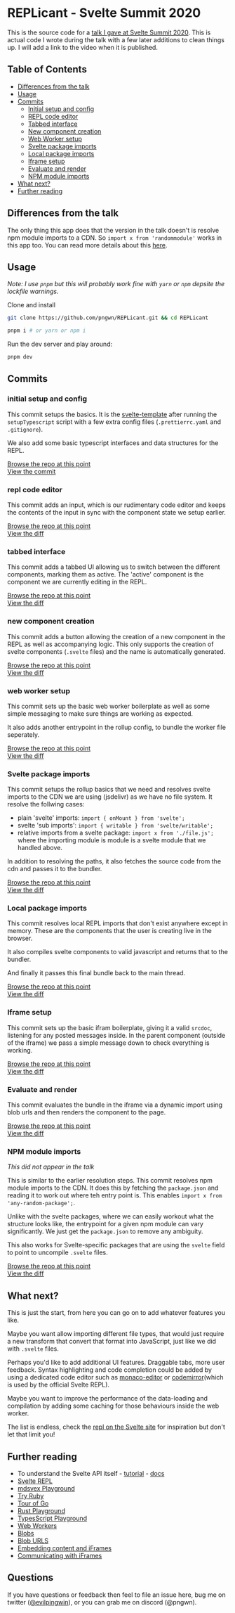 # REPLicant - Svelte Summit 2020

This is the source code for a [talk I gave at Svelte Summit 2020](https://www.youtube.com/watch?v=S3j1fLzC8_E). This is actual code I wrote during the talk with a few later additions to clean things up. I will add a link to the video when it is published.

## Table of Contents

- [Differences from the talk](#differences-from-the-talk)
- [Usage](#usage)
- [Commits](#commits)
  - [Initial setup and config](#initial-setup-and-config)
  - [REPL code editor](#repl-code-editor)
  - [Tabbed interface](#tabbed-interface)
  - [New component creation](#new-component-creation)
  - [Web Worker setup](#web-worker-setup)
  - [Svelte package imports](#svelte-package-imports)
  - [Local package imports](#local-package-imports)
  - [Iframe setup](#iframe-setup)
  - [Evaluate and render](#evaluate-and-render)
  - [NPM module imports](#npm-module-imports)
- [What next?](#what-next)
- [Further reading](#further-reading)

## Differences from the talk

The only thing this app does that the version in the talk doesn't is resolve npm module imports to a CDN. So `import x from 'randommodule'` works in this app too. You can read more details about this [here](#npm-module-imports).

## Usage

_Note: I use `pnpm` but this will probably work fine with `yarn` or `npm` depsite the lockfile warnings._

Clone and install

```bash
git clone https://github.com/pngwn/REPLicant.git && cd REPLicant

pnpm i # or yarn or npm i
```

Run the dev server and play around:

```bash
pnpm dev
```

## Commits

### initial setup and config

This commit setups the basics. It is the [svelte-template]() after running the `setupTypescript` script with a few extra config files (`.prettierrc.yaml` and `.gitignore`).

We also add some basic typescript interfaces and data structures for the REPL.

[Browse the repo at this point](https://github.com/pngwn/REPLicant/tree/534b9fe0527fc14c58a7551a9a8196c4468a1040)\
[View the commit](https://github.com/pngwn/REPLicant/commit/534b9fe0527fc14c58a7551a9a8196c4468a1040)

### repl code editor

This commit adds an input, which is our rudimentary code editor and keeps the contents of the input in sync with the component state we setup earlier.

[Browse the repo at this point](https://github.com/pngwn/REPLicant/tree/a26696c2ce634979d9481fa36b44d1529d7f6890)\
[View the diff](https://github.com/pngwn/REPLicant/commit/a26696c2ce634979d9481fa36b44d1529d7f6890)

### tabbed interface

This commit adds a tabbed UI allowing us to switch between the different components, marking them as active. The 'active' component is the component we are currently editing in the REPL.

[Browse the repo at this point](https://github.com/pngwn/REPLicant/tree/f87252385b84b84daa7534353c04d8665dd32b60)\
[View the diff](https://github.com/pngwn/REPLicant/commit/f87252385b84b84daa7534353c04d8665dd32b60)

### new component creation

This commit adds a button allowing the creation of a new component in the REPL as well as accompanying logic. This only supports the creation of svelte components (`.svelte` files) and the name is automatically generated.

[Browse the repo at this point](https://github.com/pngwn/REPLicant/tree/fd783d86fefdf85847b2805d57887c569fa677ac)\
[View the diff](https://github.com/pngwn/REPLicant/commit/fd783d86fefdf85847b2805d57887c569fa677ac)

### web worker setup

This commit sets up the basic web worker boilerplate as well as some simple messaging to make sure things are working as expected.

It also adds another entrypoint in the rollup config, to bundle the worker file seperately.

[Browse the repo at this point](https://github.com/pngwn/REPLicant/tree/abd59742d41d68618d9b61945711429ae70b7515)\
[View the diff](https://github.com/pngwn/REPLicant/commit/abd59742d41d68618d9b61945711429ae70b7515)

### Svelte package imports

This commit setups the rollup basics that we need and resolves svelte imports to the CDN we are using (jsdelivr) as we have no file system. It resolve the follwing cases:

- plain 'svelte' imports: `import { onMount } from 'svelte';`
- svelte 'sub imports': `import { writable } from 'svelte/writable';`
- relative imports from a svelte package: `import x from './file.js';` where the importing module is module is a svelte module that we handled above.

In addition to resolving the paths, it also fetches the source code from the cdn and passes it to the bundler.

[Browse the repo at this point](https://github.com/pngwn/REPLicant/tree/1899a92812683bd12f3063ee51dae7f9f2795e15)\
[View the diff](https://github.com/pngwn/REPLicant/commit/1899a92812683bd12f3063ee51dae7f9f2795e15)

### Local package imports

This commit resolves local REPL imports that don't exist anywhere except in memory. These are the components that the user is creating live in the browser.

It also compiles svelte components to valid javascript and returns that to the bundler.

And finally it passes this final bundle back to the main thread.

[Browse the repo at this point](https://github.com/pngwn/REPLicant/tree/28f54dbd8af541374427b61d643b1729b88a4dad)\
[View the diff](https://github.com/pngwn/REPLicant/commit/28f54dbd8af541374427b61d643b1729b88a4dad)

### Iframe setup

This commit sets up the basic ifram boilerplate, giving it a valid `srcdoc`, listening for any posted messages inside. In the parent component (outside of the iframe) we pass a simple message down to check everything is working.

[Browse the repo at this point](https://github.com/pngwn/REPLicant/tree/e0362b500ee191c68aec9b9a0fa1c7f5fc3b8465)\
[View the diff](https://github.com/pngwn/REPLicant/commit/e0362b500ee191c68aec9b9a0fa1c7f5fc3b8465)

### Evaluate and render

This commit evaluates the bundle in the iframe via a dynamic import using blob urls and then renders the component to the page.

[Browse the repo at this point](https://github.com/pngwn/REPLicant/tree/9709717a52577d050a7eec5a53ba6c6ddbaf5196)\
[View the diff](https://github.com/pngwn/REPLicant/commit/9709717a52577d050a7eec5a53ba6c6ddbaf5196)

### NPM module imports

_This did not appear in the talk_

This is similar to the earlier resolution steps. This commit resolves npm module imports to the CDN. It does this by fetching the `package.json` and reading it to work out where teh entry point is. This enables `import x from 'any-random-package';`.

Unlike with the svelte packages, where we can easily workout what the structure looks like, the entrypoint for a given npm module can vary significantly. We just get the `package.json` to remove any ambiguity.

This also works for Svelte-specific packages that are using the `svelte` field to point to uncompile `.svelte` files.

[Browse the repo at this point](https://github.com/pngwn/REPLicant/tree/adc1028989503ace1cac410df2b5cfbc4b46f488)\
[View the diff](https://github.com/pngwn/REPLicant/commit/adc1028989503ace1cac410df2b5cfbc4b46f488)

## What next?

This is just the start, from here you can go on to add whatever features you like.

Maybe you want allow importing different file types, that would just require a new transform that convert that format into JavaScript, just like we did with `.svelte` files.

Perhaps you'd like to add additional UI features. Draggable tabs, more user feedback. Syntax highlighting and code completion could be added by using a dedicated code editor such as [monaco-editor](https://microsoft.github.io/monaco-editor/) or [codemirror](https://codemirror.net/)(which is used by the official Svelte REPL).

Maybe you want to improve the performance of the data-loading and compilation by adding some caching for those behaviours inside the web worker.

The list is endless, check the [repl on the Svelte site](https://svelte.dev/repl/) for inspiration but don't let that limit you!

## Further reading

- To understand the Svelte API itself - [tutorial](https://svelte.dev/tutorial/) - [docs](https://svelte.dev/docs/)
- [Svelte REPL](https://svelte.dev/repl/)
- [mdsvex Playground](https://mdsvex.com/playground)
- [Try Ruby](https://try.ruby-lang.org/)
- [Tour of Go](https://tour.golang.org/welcome/1)
- [Rust Playground](https://play.rust-lang.org/)
- [TypesScript Playground](https://www.typescriptlang.org/play)
- [Web Workers](https://developer.mozilla.org/en-US/docs/Web/API/Web_Workers_API/Using_web_workers)
- [Blobs](https://developer.mozilla.org/en-US/docs/Web/API/Blob)
- [Blob URLS](https://javascript.info/blob)
- [Embedding content and iFrames](https://developer.mozilla.org/en-US/docs/Learn/HTML/Multimedia_and_embedding/Other_embedding_technologies)
- [Communicating with iFrames](https://javascript.info/cross-window-communication)

## Questions

If you have questions or feedback then feel to file an issue here, bug me on twitter ([@evilpingwin](https://twitter.com/evilpingwin)), or you can grab me on discord (@pngwn).
